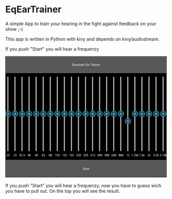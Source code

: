 # EqEarTrainer
A simple App to train your hearing in the fight against feedback on your show ;-)

This app is written in Python with kivy and depends on kivy/audiostream.

If you push "Start" you will hear a frequenzy

![EqEarTrainer](eq_ear_trainer_in_action_01.png)

If you push "Start" you will hear a frequenzy, now you have to guess wich you have to pull out. On the top you will see the result.
